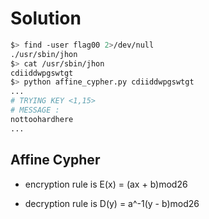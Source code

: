 # Solution

```bash
$> find -user flag00 2>/dev/null
./usr/sbin/jhon
$> cat /usr/sbin/jhon
cdiiddwpgswtgt
$> python affine_cypher.py cdiiddwpgswtgt
...
# TRYING KEY <1,15>
# MESSAGE :
nottoohardhere
...
```

## Affine Cypher

- encryption rule is E(x) = (ax + b)mod26

- decryption rule is D(y) = a^-1(y - b)mod26